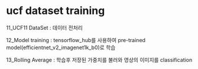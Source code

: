 # ucf dataset training

11_UCF11 DataSet : 데이터 전처리

12_Model training : tensorflow_hub를 사용하여 pre-trained model(efficientnet_v2_imagenet1k_b0)로 학습

13_Rolling Average : 학습후 저장된 가중치를 불러와 영상의 이미지를 classification